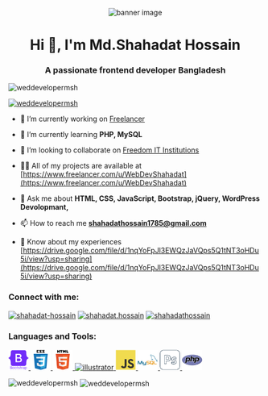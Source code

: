 
<p align="center">
<img src="https://scontent.fdac27-2.fna.fbcdn.net/v/t39.30808-6/475044580_3832507713655032_7472647896384844268_n.jpg?stp=dst-jpg_s720x720_tt6&_nc_cat=100&ccb=1-7&_nc_sid=833d8c&_nc_ohc=_ONroyzHDzcQ7kNvgEW05eZ&_nc_oc=AdgWW67hXaXGwl8CMhF5O7ZasUrjRY304PQvGOebZSlj6sIvcrQmJa-ukC_Y_0EcQpM&_nc_zt=23&_nc_ht=scontent.fdac27-2.fna&_nc_gid=AJRn__Rw86mT7-AHuNBEcuV&oh=00_AYDeCE2DIZIdEcYu6nlxa1Z_Bz1RQIn70qkQAFUEJGPplw&oe=67BFD75D" alt="banner image" width="600">
</p>

<h1 align="center">Hi 👋, I'm Md.Shahadat Hossain</h1>
<h3 align="center">A passionate frontend developer Bangladesh</h3>

<p align="left"> <img src="https://komarev.com/ghpvc/?username=weddevelopermsh&label=Profile%20views&color=0e75b6&style=flat" alt="weddevelopermsh" /> </p>

<p align="left"> <a href="https://github.com/ryo-ma/github-profile-trophy"><img src="https://github-profile-trophy.vercel.app/?username=weddevelopermsh" alt="weddevelopermsh" /></a> </p>

- 🔭 I’m currently working on [Freelancer](https://www.freelancer.com/u/WebDevShahadat)

- 🌱 I’m currently learning **PHP, MySQL**

- 👯 I’m looking to collaborate on [Freedom IT Institutions](https://freedomitinstitutions.com/)

- 👨‍💻 All of my projects are available at [https://www.freelancer.com/u/WebDevShahadat](https://www.freelancer.com/u/WebDevShahadat)

- 💬 Ask me about **HTML, CSS, JavaScript, Bootstrap, jQuery, WordPress Devolopmant,**

- 📫 How to reach me **shahadathossain1785@gmail.com**

- 📄 Know about my experiences [https://drive.google.com/file/d/1nqYoFpJl3EWQzJaVQps5Q1tNT3oHDu5i/view?usp=sharing](https://drive.google.com/file/d/1nqYoFpJl3EWQzJaVQps5Q1tNT3oHDu5i/view?usp=sharing)

<h3 align="left">Connect with me:</h3>
<p align="left">
<a href="https://linkedin.com/in/shahadat-hossain" target="blank"><img align="center" src="https://raw.githubusercontent.com/rahuldkjain/github-profile-readme-generator/master/src/images/icons/Social/linked-in-alt.svg" alt="shahadat-hossain" height="30" width="40" /></a>
<a href="https://fb.com/shahadat.hossain" target="blank"><img align="center" src="https://raw.githubusercontent.com/rahuldkjain/github-profile-readme-generator/master/src/images/icons/Social/facebook.svg" alt="shahadat.hossain" height="30" width="40" /></a>
<a href="https://www.youtube.com/c/shahadathossain" target="blank"><img align="center" src="https://raw.githubusercontent.com/rahuldkjain/github-profile-readme-generator/master/src/images/icons/Social/youtube.svg" alt="shahadathossain" height="30" width="40" /></a>
</p>

<h3 align="left">Languages and Tools:</h3>
<p align="left"> <a href="https://getbootstrap.com" target="_blank" rel="noreferrer"> <img src="https://raw.githubusercontent.com/devicons/devicon/master/icons/bootstrap/bootstrap-plain-wordmark.svg" alt="bootstrap" width="40" height="40"/> </a> <a href="https://www.w3schools.com/css/" target="_blank" rel="noreferrer"> <img src="https://raw.githubusercontent.com/devicons/devicon/master/icons/css3/css3-original-wordmark.svg" alt="css3" width="40" height="40"/> </a> <a href="https://www.w3.org/html/" target="_blank" rel="noreferrer"> <img src="https://raw.githubusercontent.com/devicons/devicon/master/icons/html5/html5-original-wordmark.svg" alt="html5" width="40" height="40"/> </a> <a href="https://www.adobe.com/in/products/illustrator.html" target="_blank" rel="noreferrer"> <img src="https://www.vectorlogo.zone/logos/adobe_illustrator/adobe_illustrator-icon.svg" alt="illustrator" width="40" height="40"/> </a> <a href="https://developer.mozilla.org/en-US/docs/Web/JavaScript" target="_blank" rel="noreferrer"> <img src="https://raw.githubusercontent.com/devicons/devicon/master/icons/javascript/javascript-original.svg" alt="javascript" width="40" height="40"/> </a> <a href="https://www.mysql.com/" target="_blank" rel="noreferrer"> <img src="https://raw.githubusercontent.com/devicons/devicon/master/icons/mysql/mysql-original-wordmark.svg" alt="mysql" width="40" height="40"/> </a> <a href="https://www.photoshop.com/en" target="_blank" rel="noreferrer"> <img src="https://raw.githubusercontent.com/devicons/devicon/master/icons/photoshop/photoshop-line.svg" alt="photoshop" width="40" height="40"/> </a> <a href="https://www.php.net" target="_blank" rel="noreferrer"> <img src="https://raw.githubusercontent.com/devicons/devicon/master/icons/php/php-original.svg" alt="php" width="40" height="40"/> </a> </p>

<p><img align="left" src="https://github-readme-stats.vercel.app/api/top-langs?username=weddevelopermsh&show_icons=true&locale=en&layout=compact" alt="weddevelopermsh" /></p>

<p>&nbsp;<img align="center" src="https://github-readme-stats.vercel.app/api?username=weddevelopermsh&show_icons=true&locale=en" alt="weddevelopermsh" /></p>
